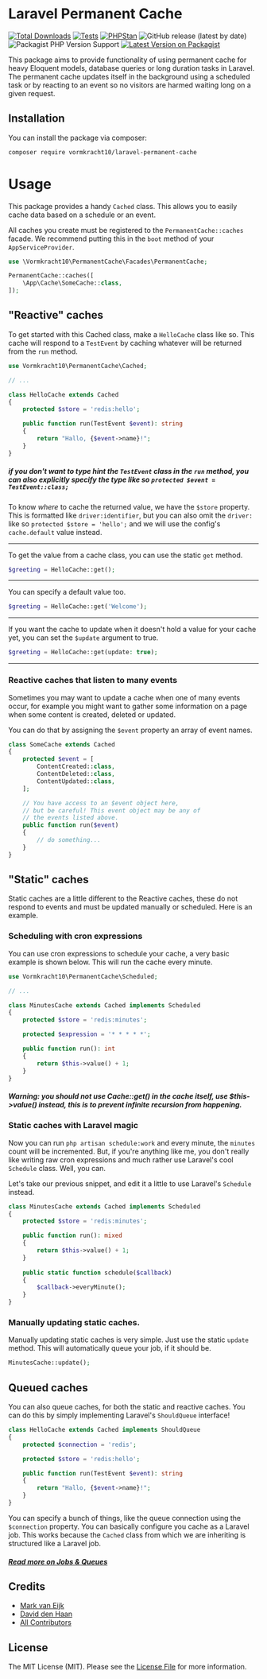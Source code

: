 # Laravel Permanent Cache

[![Total Downloads](https://img.shields.io/packagist/dt/vormkracht10/laravel-permanent-cache.svg?style=flat-square)](https://packagist.org/packages/vormkracht10/laravel-permanent-cache)
[![Tests](https://github.com/vormkracht10/laravel-permanent-cache/actions/workflows/run-tests.yml/badge.svg?branch=main)](https://github.com/vormkracht10/laravel-permanent-cache/actions/workflows/run-tests.yml)
[![PHPStan](https://github.com/vormkracht10/laravel-permanent-cache/actions/workflows/phpstan.yml/badge.svg?branch=main)](https://github.com/vormkracht10/laravel-permanent-cache/actions/workflows/phpstan.yml)
![GitHub release (latest by date)](https://img.shields.io/github/v/release/vormkracht10/laravel-permanent-cache)
![Packagist PHP Version Support](https://img.shields.io/packagist/php-v/vormkracht10/laravel-permanent-cache)
[![Latest Version on Packagist](https://img.shields.io/packagist/v/vormkracht10/laravel-permanent-cache.svg?style=flat-square)](https://packagist.org/packages/vormkracht10/laravel-permanent-cache)

This package aims to provide functionality of using permanent cache for heavy Eloquent models,
database queries or long duration tasks in Laravel. The permanent cache updates itself
in the background using a scheduled task or by reacting to an event
so no visitors are harmed waiting long on a given request.

## Installation

You can install the package via composer:

```bash
composer require vormkracht10/laravel-permanent-cache
```

# Usage

This package provides a handy `Cached` class. This allows you to easily 
cache data based on a schedule or an event.

All caches you create must be registered to the `PermanentCache::caches` facade. 
We recommend putting this in the `boot` method of your `AppServiceProvider`.

```php
use \Vormkracht10\PermanentCache\Facades\PermanentCache;

PermanentCache::caches([
    \App\Cache\SomeCache::class,
]);
```

## "Reactive" caches

To get started with this Cached class, make a `HelloCache` class like so.
This cache will respond to a `TestEvent` by caching whatever will
be returned from the `run` method. 

```php
use Vormkracht10\PermanentCache\Cached;

// ...

class HelloCache extends Cached
{
    protected $store = 'redis:hello';

    public function run(TestEvent $event): string
    {
        return "Hallo, {$event->name}!";
    }
}
```

##### if you don't want to type hint the `TestEvent` class in the `run` method, you can also explicitly specify the type like so `protected $event = TestEvent::class;`

To know *where* to cache the returned value, we have the `$store` property.
This is formatted like `driver:identifier`, but you can also omit the `driver:` 
like so `protected $store = 'hello';` and we will use the config's `cache.default` value instead.

---

To get the value from a cache class, you can use the static `get` method.

```php
$greeting = HelloCache::get();
```

---

You can specify a default value too.

```php
$greeting = HelloCache::get('Welcome');
```

---

If you want the cache to update when it doesn't hold a value for
your cache yet, you can set the `$update` argument to true.

```php
$greeting = HelloCache::get(update: true);
```

---

### Reactive caches that listen to many events

Sometimes you may want to update a cache when one of many events occur,
for example you might want to gather some information on a page when
some content is created, deleted or updated. 

You can do that by assigning the `$event` property an array of event names.

```php
class SomeCache extends Cached 
{
    protected $event = [
        ContentCreated::class,
        ContentDeleted::class,
        ContentUpdated::class,
    ];

    // You have access to an $event object here,
    // but be careful! This event object may be any of
    // the events listed above.
    public function run($event)
    {
        // do something...
    }
}
```

## "Static" caches

Static caches are a little different to the Reactive caches, these do not respond to events
and must be updated manually or scheduled. Here is an example.

### Scheduling with cron expressions

You can use cron expressions to schedule your cache, a very basic example is shown below.
This will run the cache every minute. 

```php
use Vormkracht10\PermanentCache\Scheduled;

// ...

class MinutesCache extends Cached implements Scheduled
{
    protected $store = 'redis:minutes';

    protected $expression = '* * * * *';

    public function run(): int
    {
        return $this->value() + 1;
    }
}
```

##### Warning: you should not use Cache::get() in the cache itself, use $this->value() instead, this is to prevent infinite recursion from happening.

### Static caches with Laravel magic

Now you can run `php artisan schedule:work` and every minute, the `minutes` count will be incremented.
But, if you're anything like me, you don't really like writing raw cron expressions
and much rather use Laravel's cool `Schedule` class. Well, you can.

Let's take our previous snippet, and edit it a little to use Laravel's `Schedule` instead.

```php
class MinutesCache extends Cached implements Scheduled
{
    protected $store = 'redis:minutes';

    public function run(): mixed
    {
        return $this->value() + 1;
    }
    
    public static function schedule($callback)
    {
        $callback->everyMinute();
    }
}
```

### Manually updating static caches.

Manually updating static caches is very simple. Just use the static `update` method.
This will automatically queue your job, if it should be.

```php
MinutesCache::update();
```

## Queued caches

You can also queue caches, for both the static and reactive caches.
You can do this by simply implementing Laravel's `ShouldQueue` interface!

```php
class HelloCache extends Cached implements ShouldQueue
{
    protected $connection = 'redis';

    protected $store = 'redis:hello';

    public function run(TestEvent $event): string
    {
        return "Hallo, {$event->name}!";
    }
}
```

You can specify a bunch of things, like the queue connection using the `$connection` property.
You can basically configure you cache as a Laravel job. This works because the `Cached` class from which 
we are inheriting is structured like a Laravel job.

##### [Read more on Jobs & Queues](https://laravel.com/docs/queues)

## Credits

-   [Mark van Eijk](https://github.com/vormkracht10)
-   [David den Haan](https://github.com/daviddenhaan)
-   [All Contributors](../../contributors)

## License

The MIT License (MIT). Please see the [License File](LICENSE.md) for more information.
